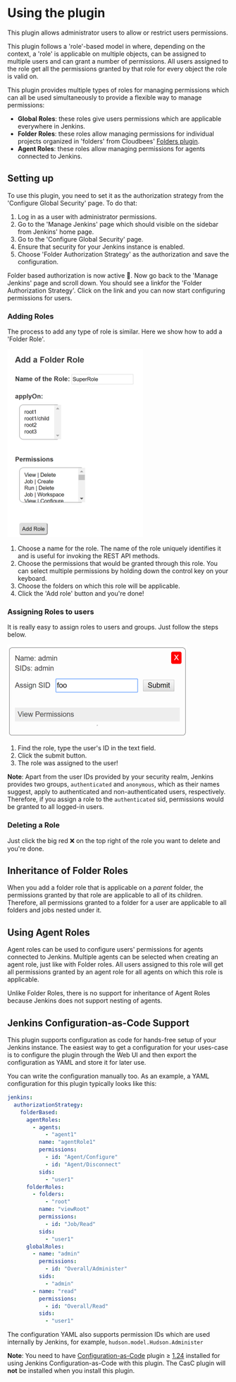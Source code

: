 # Using the plugin

This plugin allows administrator users to allow or restrict users permissions.

This plugin follows a 'role'-based model in where, depending on the context,
a 'role' is applicable on multiple objects, can be assigned to multiple
users and can grant a number of permissions. All users assigned to the role
get all the permissions granted by that role for every object the role is
valid on.

This plugin provides multiple types of roles for managing permissions which
can all be used simultaneously to provide a flexible way to manage permissions:

* **Global Roles**: these roles give users permissions which are applicable
 everywhere in Jenkins.
* **Folder Roles**: these roles allow managing permissions for individual
 projects organized in 'folders' from Cloudbees'
 [Folders plugin](https://plugins.jenkins.io/cloudbees-folder).
* **Agent Roles**: these roles allow managing permissions for agents connected
 to Jenkins.

## Setting up

To use this plugin, you need to set it as the authorization strategy from the
'Configure Global Security' page. To do that:

1. Log in as a user with administrator permissions.
2. Go to the 'Manage Jenkins' page which should visible on the sidebar from
Jenkins' home page.
3. Go to the 'Configure Global Security' page.
4. Ensure that security for your Jenkins instance is enabled.
5. Choose 'Folder Authorization Strategy' as the authorization and save the
configuration.

Folder based authorization is now active 🎉. Now go back to the 'Manage
Jenkins' page and scroll down. You should see a linkfor the 'Folder
Authorization Strategy'. Click on the link and you can now
start configuring permissions for users.

### Adding Roles

The process to add any type of role is similar. Here we show how to add a
'Folder Role'.

![Adding a folder role](/docs/images/add-folder-role.png)

1. Choose a name for the role. The name of the role uniquely identifies it and
is useful for invoking the REST API methods.
2. Choose the permissions that would be granted through this role. You can
select multiple permissions by holding down the control key on your keyboard.
3. Choose the folders on which this role will be applicable.
4. Click the 'Add role' button and you're done!

### Assigning Roles to users

It is really easy to assign roles to users and groups. Just follow the steps
below.

![Assigning a role](/docs/images/assign-role.png)

1. Find the role, type the user's ID in the text field.
2. Click the submit button.
3. The role was assigned to the user!

**Note**: Apart from the user IDs provided by your security realm, Jenkins
provides two groups, `authenticated` and `anonymous`, which as their names
suggest, apply to authenticated and non-authenticated users, respectively.
Therefore, if you assign a role to the `authenticated` sid, permissions would
be granted to all logged-in users.

### Deleting a Role

Just click the big red ❌ on the top right of the role you want to delete and
you're done.

## Inheritance of Folder Roles

When you add a folder role that is applicable on a *parent* folder, the
permissions granted by that role are applicable to all of its children.
Therefore, all permissions granted to a folder for a user are applicable to
all folders and jobs nested under it.

## Using Agent Roles

Agent roles can be used to configure users' permissions for agents connected
to Jenkins. Multiple agents can be selected when creating an agent role, just
like with Folder roles. All users assigned to this role will get all
permissions granted by an agent role for all agents on which this role is
applicable.

Unlike Folder Roles, there is no support for inheritance of Agent Roles
because Jenkins does not support nesting of agents.

## Jenkins Configuration-as-Code Support

This plugin supports configuration as code for hands-free setup of your
Jenkins instance. The easiest way to get a configuration for your uses-case is
to configure the plugin through the Web UI and then export the configuration
as YAML and store it for later use.

You can write the configuration manually too. As an example, a YAML
configuration for this plugin typically looks like this:

```yaml
jenkins:
  authorizationStrategy:
    folderBased:
      agentRoles:
        - agents:
            - "agent1"
          name: "agentRole1"
          permissions:
            - id: "Agent/Configure"
            - id: "Agent/Disconnect"
          sids:
            - "user1"
      folderRoles:
        - folders:
            - "root"
          name: "viewRoot"
          permissions:
            - id: "Job/Read"
          sids:
            - "user1"
      globalRoles:
        - name: "admin"
          permissions:
            - id: "Overall/Administer"
          sids:
            - "admin"
        - name: "read"
          permissions:
            - id: "Overall/Read"
          sids:
            - "user1"
```

The configuration YAML also supports permission IDs which are used internally by Jenkins,
for example, `hudson.model.Hudson.Administer`

**Note**: You need to have [Configuration-as-Code](https://plugins.jenkins.io/configuration-as-code)
plugin ≥ [1.24](https://github.com/jenkinsci/configuration-as-code-plugin/releases/tag/configuration-as-code-1.24)
installed for using Jenkins Configuration-as-Code with this plugin. The CasC
plugin will **not** be installed when you install this plugin.
